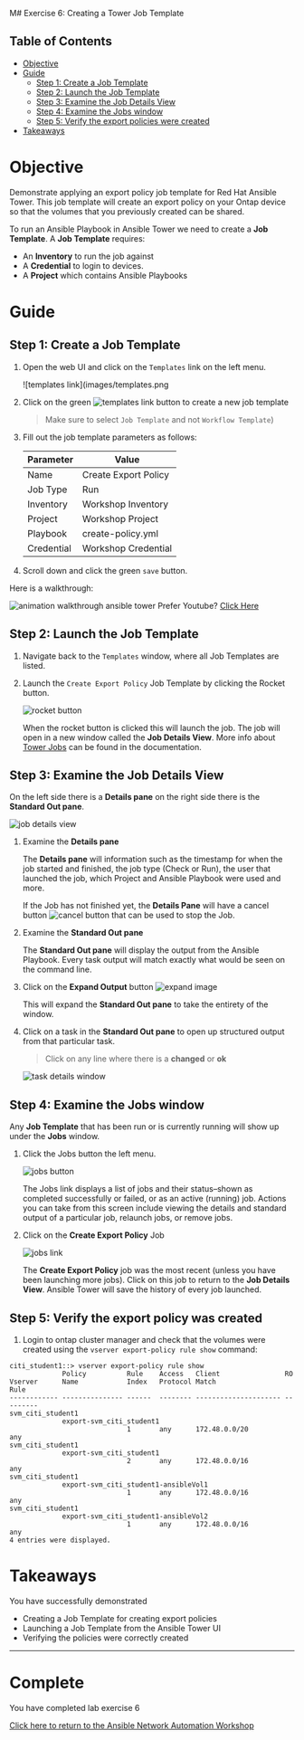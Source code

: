 M# Exercise 6: Creating a Tower Job Template

## Table of Contents

- [Objective](#objective)
- [Guide](#guide)
   - [Step 1: Create a Job Template](#step-1-create-a-job-template)
   - [Step 2: Launch the Job Template](#step-2-launch-the-job-template)
   - [Step 3: Examine the Job Details View](#step-3-examine-the-job-details-view)
   - [Step 4: Examine the Jobs window](#step-4-examine-the-jobs-window)
   - [Step 5: Verify the export policies were created](#step-5-verify-the-backups-were-created)
- [Takeaways](#takeaways)

# Objective

Demonstrate applying an export policy job template for Red Hat Ansible Tower.  This job template will create an export policy on your Ontap device so that the volumes that you previously created can be shared.

To run an Ansible Playbook in Ansible Tower we need to create a **Job Template**.  A **Job Template** requires:
 - An **Inventory** to run the job against
 - A **Credential** to login to devices.
 - A **Project** which contains Ansible Playbooks

# Guide

## Step 1: Create a Job Template

1.  Open the web UI and click on the `Templates` link on the left menu.

    ![templates link](images/templates.png

2. Click on the green ![templates link](images/add.png) button to create a new job template

    >Make sure to select `Job Template` and not `Workflow Template`)

3. Fill out the job template parameters as follows:

    | Parameter | Value |
    |---|---|
    | Name  | Create Export Policy  |
    |  Job Type |  Run |
    |  Inventory |  Workshop Inventory |
    |  Project |  Workshop Project |
    |  Playbook |  create-policy.yml |
    |  Credential |  Workshop Credential |



4. Scroll down and click the green `save` button.

Here is a walkthrough:

![animation walkthrough ansible tower](images/job_template.gif)
Prefer Youtube?  [Click Here](https://youtu.be/EQVkFaQYRiE)


## Step 2: Launch the Job Template

1. Navigate back to the `Templates` window, where all Job Templates are listed.

2. Launch the `Create Export Policy` Job Template by clicking the Rocket button.

    ![rocket button](images/rocket.png)

    When the rocket button is clicked this will launch the job.  The job will open in a new window called the **Job Details View**.  More info about [Tower Jobs](https://docs.ansible.com/ansible-tower/latest/html/userguide/jobs.html) can be found in the documentation.

## Step 3: Examine the Job Details View

On the left side there is a **Details pane** on the right side there is the **Standard Out pane**.

![job details view](images/jobfinish.png)

1.  Examine the **Details pane**    

    The **Details pane** will information such as the timestamp for when the job started and finished, the job type (Check or Run), the user that launched the job, which Project and Ansible Playbook were used and more.

    If the Job has not finished yet, the **Details Pane** will have a cancel button ![cancel button](images/cancel.png) that can be used to stop the Job.

2.  Examine the **Standard Out pane**

    The **Standard Out pane** will display the output from the Ansible Playbook.  Every task output will match exactly what would be seen on the command line.

3.  Click on the **Expand Output** button ![expand image](images/expand.png)

    This will expand the **Standard Out pane** to take the entirety of the window.

4.  Click on a task in the **Standard Out pane** to open up structured output from that particular task.

    > Click on any line where there is a **changed** or **ok**

    ![task details window](images/task_details.png)

## Step 4: Examine the Jobs window

Any **Job Template** that has been run or is currently running will show up under the **Jobs** window.

1. Click the Jobs button the left menu.

    ![jobs button](images/jobs.png)

    The Jobs link displays a list of jobs and their status–shown as completed successfully or failed, or as an active (running) job. Actions you can take from this screen include viewing the details and standard output of a particular job, relaunch jobs, or remove jobs.

2. Click on the **Create Export Policy** Job

    ![jobs link](images/jobslink.png)

    The **Create Export Policy** job was the most recent (unless you have been launching more jobs).  Click on this job to return to the **Job Details View**.  Ansible Tower will save the history of every job launched.

## Step 5: Verify the export policy was created

1. Login to ontap cluster manager and check that the volumes were created using the `vserver export-policy rule show` command:

```
citi_student1::> vserver export-policy rule show
             Policy          Rule    Access   Client                RO
Vserver      Name            Index   Protocol Match                 Rule
------------ --------------- ------  -------- --------------------- ---------
svm_citi_student1
             export-svm_citi_student1
                             1       any      172.48.0.0/20         any
svm_citi_student1
             export-svm_citi_student1
                             2       any      172.48.0.0/16         any
svm_citi_student1
             export-svm_citi_student1-ansibleVol1
                             1       any      172.48.0.0/16         any
svm_citi_student1
             export-svm_citi_student1-ansibleVol2
                             1       any      172.48.0.0/16         any
4 entries were displayed.
```





# Takeaways

You have successfully demonstrated
 - Creating a Job Template for creating export policies
 - Launching a Job Template from the Ansible Tower UI
 - Verifying the policies were correctly created

---

# Complete

You have completed lab exercise 6

[Click here to return to the Ansible Network Automation Workshop](../README.md)
